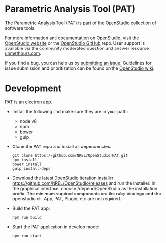 Parametric Analysis Tool (PAT)
==============

The Parametric Analysis Tool (PAT) is part of the OpenStudio collection of software tools.  

For more information and documentation on OpenStudio, visit the [OpenStudio website](https://www.openstudio.net/) or the [OpenStudio GitHub](https://github.com/NREL/OpenStudio) repo.  User support is available via the community moderated question and answer resource [unmethours.com](https://unmethours.com/questions/).

If you find a bug, you can help us by [submitting an issue](https://github.com/NREL/OpenStudio-PAT/issues).  Guidelines for issue submission and prioritization can be found on the [OpenStudio wiki](https://github.com/NREL/OpenStudio/wiki/Issue-Prioritization). 

# Development

PAT is an electron app.

* Install the following and make sure they are in your path:
	* node v8
	* npm
	* bower
	* gulp


* Clone the PAT repo and install all dependencies:

	```
	git clone https://github.com/NREL/OpenStudio-PAT.git
	npm install
	bower install
	gulp install-deps
	```

* Download the latest OpenStudio iteration installer https://github.com/NREL/OpenStudio/releases and run the installer. In the graphical interface, choose <project-root>/depend/OpenStudio as the installation prefix. The minimum required components are the ruby bindings and the openstudio cli. App, PAT, Plugin, etc are not required.

* Build the PAT app:	

	```
	npm run build
	```

* Start the PAT application in develop mode:

	```
	npm run start
	```


